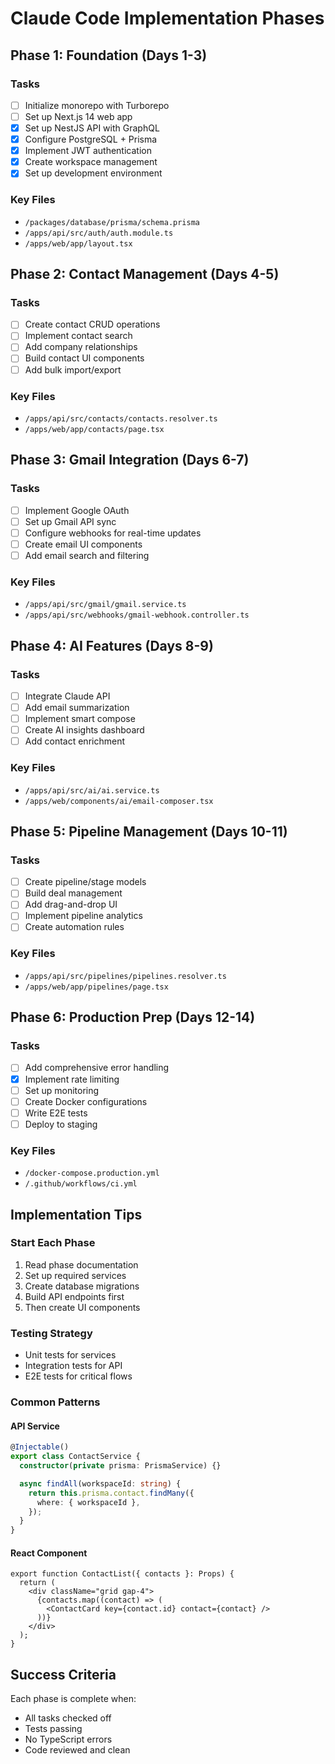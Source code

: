 # Claude Code Implementation Phases

## Phase 1: Foundation (Days 1-3)

### Tasks

- [ ] Initialize monorepo with Turborepo
- [ ] Set up Next.js 14 web app
- [x] Set up NestJS API with GraphQL
- [x] Configure PostgreSQL + Prisma
- [x] Implement JWT authentication
- [x] Create workspace management
- [x] Set up development environment

### Key Files

- `/packages/database/prisma/schema.prisma`
- `/apps/api/src/auth/auth.module.ts`
- `/apps/web/app/layout.tsx`

## Phase 2: Contact Management (Days 4-5)

### Tasks

- [ ] Create contact CRUD operations
- [ ] Implement contact search
- [ ] Add company relationships
- [ ] Build contact UI components
- [ ] Add bulk import/export

### Key Files

- `/apps/api/src/contacts/contacts.resolver.ts`
- `/apps/web/app/contacts/page.tsx`

## Phase 3: Gmail Integration (Days 6-7)

### Tasks

- [ ] Implement Google OAuth
- [ ] Set up Gmail API sync
- [ ] Configure webhooks for real-time updates
- [ ] Create email UI components
- [ ] Add email search and filtering

### Key Files

- `/apps/api/src/gmail/gmail.service.ts`
- `/apps/api/src/webhooks/gmail-webhook.controller.ts`

## Phase 4: AI Features (Days 8-9)

### Tasks

- [ ] Integrate Claude API
- [ ] Add email summarization
- [ ] Implement smart compose
- [ ] Create AI insights dashboard
- [ ] Add contact enrichment

### Key Files

- `/apps/api/src/ai/ai.service.ts`
- `/apps/web/components/ai/email-composer.tsx`

## Phase 5: Pipeline Management (Days 10-11)

### Tasks

- [ ] Create pipeline/stage models
- [ ] Build deal management
- [ ] Add drag-and-drop UI
- [ ] Implement pipeline analytics
- [ ] Create automation rules

### Key Files

- `/apps/api/src/pipelines/pipelines.resolver.ts`
- `/apps/web/app/pipelines/page.tsx`

## Phase 6: Production Prep (Days 12-14)

### Tasks

- [ ] Add comprehensive error handling
- [x] Implement rate limiting
- [ ] Set up monitoring
- [ ] Create Docker configurations
- [ ] Write E2E tests
- [ ] Deploy to staging

### Key Files

- `/docker-compose.production.yml`
- `/.github/workflows/ci.yml`

## Implementation Tips

### Start Each Phase

1. Read phase documentation
2. Set up required services
3. Create database migrations
4. Build API endpoints first
5. Then create UI components

### Testing Strategy

- Unit tests for services
- Integration tests for API
- E2E tests for critical flows

### Common Patterns

#### API Service

```typescript
@Injectable()
export class ContactService {
  constructor(private prisma: PrismaService) {}

  async findAll(workspaceId: string) {
    return this.prisma.contact.findMany({
      where: { workspaceId },
    });
  }
}
```

#### React Component

```tsx
export function ContactList({ contacts }: Props) {
  return (
    <div className="grid gap-4">
      {contacts.map((contact) => (
        <ContactCard key={contact.id} contact={contact} />
      ))}
    </div>
  );
}
```

## Success Criteria

Each phase is complete when:

- All tasks checked off
- Tests passing
- No TypeScript errors
- Code reviewed and clean

